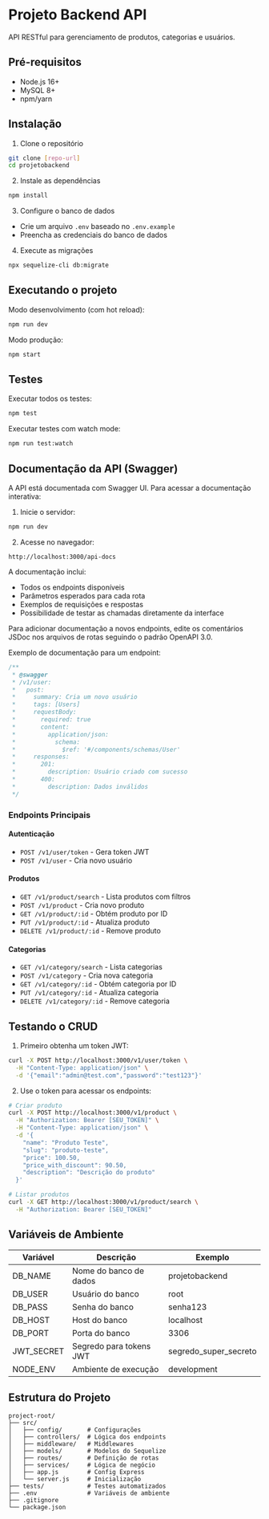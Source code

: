 # Projeto Backend API

API RESTful para gerenciamento de produtos, categorias e usuários.

## Pré-requisitos

- Node.js 16+
- MySQL 8+
- npm/yarn

## Instalação

1. Clone o repositório
```bash
git clone [repo-url]
cd projetobackend
```

2. Instale as dependências
```bash
npm install
```

3. Configure o banco de dados
- Crie um arquivo `.env` baseado no `.env.example`
- Preencha as credenciais do banco de dados

4. Execute as migrações
```bash
npx sequelize-cli db:migrate
```

## Executando o projeto

Modo desenvolvimento (com hot reload):
```bash
npm run dev
```

Modo produção:
```bash
npm start
```

## Testes

Executar todos os testes:
```bash
npm test
```

Executar testes com watch mode:
```bash
npm run test:watch
```

## Documentação da API (Swagger)

A API está documentada com Swagger UI. Para acessar a documentação interativa:

1. Inicie o servidor:
```bash
npm run dev
```

2. Acesse no navegador:
```
http://localhost:3000/api-docs
```

A documentação inclui:
- Todos os endpoints disponíveis
- Parâmetros esperados para cada rota
- Exemplos de requisições e respostas
- Possibilidade de testar as chamadas diretamente da interface

Para adicionar documentação a novos endpoints, edite os comentários JSDoc nos arquivos de rotas seguindo o padrão OpenAPI 3.0.

Exemplo de documentação para um endpoint:
```javascript
/**
 * @swagger
 * /v1/user:
 *   post:
 *     summary: Cria um novo usuário
 *     tags: [Users]
 *     requestBody:
 *       required: true
 *       content:
 *         application/json:
 *           schema:
 *             $ref: '#/components/schemas/User'
 *     responses:
 *       201:
 *         description: Usuário criado com sucesso
 *       400:
 *         description: Dados inválidos
 */
```

### Endpoints Principais

#### Autenticação
- `POST /v1/user/token` - Gera token JWT
- `POST /v1/user` - Cria novo usuário

#### Produtos
- `GET /v1/product/search` - Lista produtos com filtros
- `POST /v1/product` - Cria novo produto
- `GET /v1/product/:id` - Obtém produto por ID
- `PUT /v1/product/:id` - Atualiza produto
- `DELETE /v1/product/:id` - Remove produto

#### Categorias
- `GET /v1/category/search` - Lista categorias
- `POST /v1/category` - Cria nova categoria
- `GET /v1/category/:id` - Obtém categoria por ID
- `PUT /v1/category/:id` - Atualiza categoria
- `DELETE /v1/category/:id` - Remove categoria

## Testando o CRUD

1. Primeiro obtenha um token JWT:
```bash
curl -X POST http://localhost:3000/v1/user/token \
  -H "Content-Type: application/json" \
  -d '{"email":"admin@test.com","password":"test123"}'
```

2. Use o token para acessar os endpoints:
```bash
# Criar produto
curl -X POST http://localhost:3000/v1/product \
  -H "Authorization: Bearer [SEU_TOKEN]" \
  -H "Content-Type: application/json" \
  -d '{
    "name": "Produto Teste",
    "slug": "produto-teste",
    "price": 100.50,
    "price_with_discount": 90.50,
    "description": "Descrição do produto"
  }'

# Listar produtos
curl -X GET http://localhost:3000/v1/product/search \
  -H "Authorization: Bearer [SEU_TOKEN]"
```

## Variáveis de Ambiente

| Variável          | Descrição                          | Exemplo               |
|-------------------|------------------------------------|-----------------------|
| DB_NAME           | Nome do banco de dados             | projetobackend        |
| DB_USER           | Usuário do banco                   | root                  |
| DB_PASS           | Senha do banco                     | senha123              |
| DB_HOST           | Host do banco                      | localhost             |
| DB_PORT           | Porta do banco                     | 3306                  |
| JWT_SECRET        | Segredo para tokens JWT            | segredo_super_secreto |
| NODE_ENV          | Ambiente de execução               | development           |

## Estrutura do Projeto

```
project-root/
├── src/
│   ├── config/       # Configurações
│   ├── controllers/  # Lógica dos endpoints
│   ├── middleware/   # Middlewares
│   ├── models/       # Modelos do Sequelize
│   ├── routes/       # Definição de rotas
│   ├── services/     # Lógica de negócio
│   ├── app.js        # Config Express
│   └── server.js     # Inicialização
├── tests/            # Testes automatizados
├── .env              # Variáveis de ambiente
├── .gitignore
└── package.json
